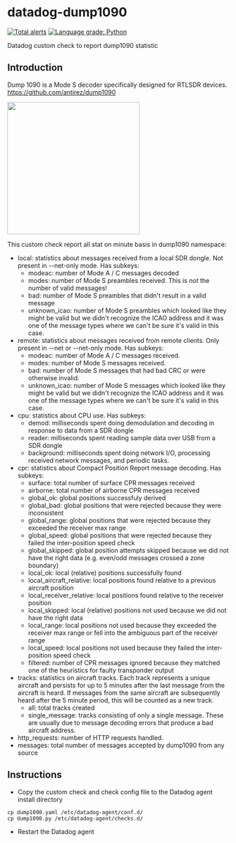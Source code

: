 # datadog-dump1090

[![Total alerts](https://img.shields.io/lgtm/alerts/g/sashacmc/datadog-dump1090.svg?logo=lgtm&logoWidth=18)](https://lgtm.com/projects/g/sashacmc/datadog-dump1090/alerts/)
[![Language grade: Python](https://img.shields.io/lgtm/grade/python/g/sashacmc/datadog-dump1090.svg?logo=lgtm&logoWidth=18)](https://lgtm.com/projects/g/sashacmc/datadog-dump1090/context:python)

Datadog custom check to report dump1090 statistic


## Introduction

Dump 1090 is a Mode S decoder specifically designed for RTLSDR devices.
https://github.com/antirez/dump1090

<img src="https://user-images.githubusercontent.com/28735879/204161783-7ca7ac86-4654-49bb-b74b-a40e641df49d.png" width="300">

This custom check report all stat on minute basis in dump1090 namespace: 

 * local: statistics about messages received from a local SDR dongle. Not present in --net-only mode. Has subkeys:
   * modeac: number of Mode A / C messages decoded
   * modes: number of Mode S preambles received. This is *not* the number of valid messages!
   * bad: number of Mode S preambles that didn't result in a valid message
   * unknown_icao: number of Mode S preambles which looked like they might be valid but we didn't recognize the ICAO address and it was one of the message types where we can't be sure it's valid in this case.
 * remote: statistics about messages received from remote clients. Only present in --net or --net-only mode. Has subkeys:
   * modeac: number of Mode A / C messages received.
   * modes: number of Mode S messages received.
   * bad: number of Mode S messages that had bad CRC or were otherwise invalid.
   * unknown_icao: number of Mode S messages which looked like they might be valid but we didn't recognize the ICAO address and it was one of the message types where we can't be sure it's valid in this case.
 * cpu: statistics about CPU use. Has subkeys:
   * demod: milliseconds spent doing demodulation and decoding in response to data from a SDR dongle
   * reader: milliseconds spent reading sample data over USB from a SDR dongle
   * background: milliseconds spent doing network I/O, processing received network messages, and periodic tasks.
 * cpr: statistics about Compact Position Report message decoding. Has subkeys:
   * surface: total number of surface CPR messages received
   * airborne: total number of airborne CPR messages received
   * global_ok: global positions successfuly derived
   * global_bad: global positions that were rejected because they were inconsistent
   * global_range: global positions that were rejected because they exceeded the receiver max range
   * global_speed: global positions that were rejected because they failed the inter-position speed check
   * global_skipped: global position attempts skipped because we did not have the right data (e.g. even/odd messages crossed a zone boundary)
   * local_ok: local (relative) positions successfully found
   * local_aircraft_relative: local positions found relative to a previous aircraft position
   * local_receiver_relative: local positions found relative to the receiver position
   * local_skipped: local (relative) positions not used because we did not have the right data
   * local_range: local positions not used because they exceeded the receiver max range or fell into the ambiguous part of the receiver range
   * local_speed: local positions not used because they failed the inter-position speed check
   * filtered: number of CPR messages ignored because they matched one of the heuristics for faulty transponder output
 * tracks: statistics on aircraft tracks. Each track represents a unique aircraft and persists for up to 5 minutes after the last message
   from the aircraft is heard. If messages from the same aircraft are subsequently heard after the 5 minute period, this will be counted
   as a new track.
   * all: total tracks created
   * single_message: tracks consisting of only a single message. These are usually due to message decoding errors that produce a bad aircraft address.
 * http_requests: number of HTTP requests handled.
 * messages: total number of messages accepted by dump1090 from any source

## Instructions

* Copy the custom check and check config file to the Datadog agent install directory
```
cp dump1090.yaml /etc/datadog-agent/conf.d/
cp dump1090.py /etc/datadog-agent/checks.d/
```

* Restart the Datadog agent
